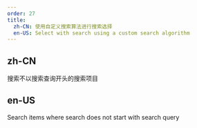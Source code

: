```yaml
---
order: 27
title:
  zh-CN: 使用自定义搜索算法进行搜索选择
  en-US: Select with search using a custom search algorithm
---
```


## zh-CN

搜索不以搜索查询开头的搜索项目

## en-US

Search items where search does not start with search query